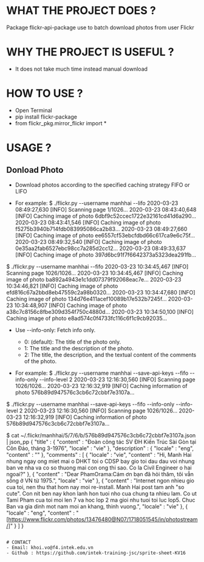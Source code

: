 # WHAT THE PROJECT DOES ?
Package flickr-api-package use to batch download photos from user Flickr

# WHY THE PROJECT IS USEFUL ?
- It does not take much time instead manual download

# HOW TO USE ?
- Open Terminal
- pip install flickr-package
- from flickr_pkg.mirror_flickr import *

# USAGE ?
## Donload Photo
- Download photos according to the specified caching strategy FIFO or LIFO

- For example:
$ ./flickr.py --username manhhai --lifo
2020-03-23 08:49:27,630 [INFO] Scanning page 1/1026...
2020-03-23 08:43:40,648 [INFO] Caching image of photo 6dbf9c52ccec1722e32161cd41d6a290...
2020-03-23 08:43:41,546 [INFO] Caching image of photo f5275b3940b714fdb083995086ca2b83...
2020-03-23 08:49:27,660 [INFO] Caching image of photo ee6557cf53ebcfdbd66c617ca9e6c75f...
2020-03-23 08:49:32,540 [INFO] Caching image of photo 0e35aa2fab6527ebc98cc7a285d2cc12...
2020-03-23 08:49:33,637 [INFO] Caching image of photo 397d6bc91f7f6642373a5323dea291fb...


$ ./flickr.py --username manhhai --fifo
2020-03-23 10:34:45,467 [INFO] Scanning page 1026/1026...
2020-03-23 10:34:45,467 [INFO] Caching image of photo ba892a4943e1c1dd07379f92068eac7e...
2020-03-23 10:34:46,821 [INFO] Caching image of photo efd816c67a2bbd8eb47559c2a98b0320...
2020-03-23 10:34:47,680 [INFO] Caching image of photo 134d76e411acef10089b17e532b7245f...
2020-03-23 10:34:48,907 [INFO] Caching image of photo a38c7c8156c8fbe309d354f750c4880d...
2020-03-23 10:34:50,100 [INFO] Caching image of photo e8ad574c0f4733fc116c6f1c9cb92035...

- Use --info-only: Fetch info only.
    + 0: (default): The title of the photo only.
    + 1: The title and the description of the photo.
    + 2: The title, the description, and the textual content of the comments of the photo.

- For example:
$ ./flickr.py --username manhhai --save-api-keys --fifo --info-only --info-level 2
2020-03-23 12:16:30,560 [INFO] Scanning page 1026/1026...
2020-03-23 12:16:32,919 [INFO] Caching information of photo 576b89d947576c3cb6c72cbbf7e3107a...

$ ./flickr.py --username manhhai --save-api-keys --fifo --info-only --info-level 2
2020-03-23 12:16:30,560 [INFO] Scanning page 1026/1026...
2020-03-23 12:16:32,919 [INFO] Caching information of photo 576b89d947576c3cb6c72cbbf7e3107a...

$ cat ~/.flickr/manhhai/5/7/6/b/576b89d947576c3cb6c72cbbf7e3107a.json | json_pp
{
   "title" : {
      "content" : "Đoàn công tác SV ĐH Kiến Trúc Sài Gòn tại Côn Đảo, tháng 3-1976",
      "locale" : "vie"
   },
   "description" : {
      "locale" : "eng",
      "content" : ""
   },
   "comments" : [
      {
         "locale" : "vie",
         "content" : "Hi, Manh Hai nhung ngay ong miet mai o DHKT toi o CDSP bay gio toi dau dau voi nhung ban ve nha va co so thuong mai con ong thi sao. Co la Civil Engineer o hai ngoai?"
      },
      {
         "content" : "Dear PhamOrama:Cám ơn bạn đã hỏi thăm, tôi vẫn sống ở VN từ 1975.",
         "locale" : "vie"
      },
      {
         "content" : "Internet ngon nhieu gio cua toi, nen thu that hom nay moi re-install. Manh Hai post tam anh &quot;so cute&quot;. Con nit ben nay khon lanh hon tuoi nho cua chung ta nhieu lam. Co ut Tami Pham cua toi moi len 7 va hoc lop 2 ma gioi nhu tuoi toi luc lop5. Chuc Ban va gia dinh mot nam moi an khang, thinh vuong.",
         "locale" : "vie"
      },
      {
         "locale" : "eng",
         "content" : "[https://www.flickr.com/photos/13476480@N07/1718051545/in/photostream/]"
      }
   ]
}
```

# CONTACT 
- Email: khoi.vo@f4.intek.edu.vn
- Github : https://github.com/intek-training-jsc/sprite-sheet-KV16
